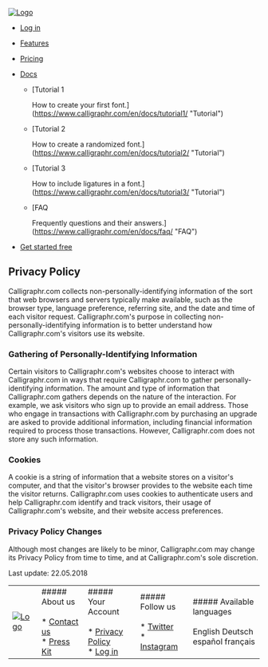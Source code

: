 [![Logo](/static/webapp/img/logo.svg)](https://www.calligraphr.com/en/)

* [Log in](https://www.calligraphr.com/en/accounts/login/)

* [Features](https://www.calligraphr.com/en/features/)
* [Pricing](https://www.calligraphr.com/en/pricing/)
* [Docs](#)
    
    * [Tutorial 1
        
        How to create your first font.](https://www.calligraphr.com/en/docs/tutorial1/ "Tutorial")
    * [Tutorial 2
        
        How to create a randomized font.](https://www.calligraphr.com/en/docs/tutorial2/ "Tutorial")
    * [Tutorial 3
        
        How to include ligatures in a font.](https://www.calligraphr.com/en/docs/tutorial3/ "Tutorial")
    * [FAQ
        
        Frequently questions and their answers.](https://www.calligraphr.com/en/docs/faq/ "FAQ")
    
* [Get started free](https://www.calligraphr.com/en/accounts/register/)

Privacy Policy
--------------

Calligraphr.com collects non-personally-identifying information of the sort that web browsers and servers typically make available, such as the browser type, language preference, referring site, and the date and time of each visitor request. Calligraphr.com's purpose in collecting non-personally-identifying information is to better understand how Calligraphr.com's visitors use its website.

### Gathering of Personally-Identifying Information

Certain visitors to Calligraphr.com's websites choose to interact with Calligraphr.com in ways that require Calligraphr.com to gather personally-identifying information. The amount and type of information that Calligraphr.com gathers depends on the nature of the interaction. For example, we ask visitors who sign up to provide an email address. Those who engage in transactions with Calligraphr.com by purchasing an upgrade are asked to provide additional information, including financial information required to process those transactions. However, Calligraphr.com does not store any such information.

### Cookies

A cookie is a string of information that a website stores on a visitor's computer, and that the visitor's browser provides to the website each time the visitor returns. Calligraphr.com uses cookies to authenticate users and help Calligraphr.com identify and track visitors, their usage of Calligraphr.com's website, and their website access preferences.

### Privacy Policy Changes

Although most changes are likely to be minor, Calligraphr.com may change its Privacy Policy from time to time, and at Calligraphr.com's sole discretion.

  
  
Last update: 22.05.2018  

|     |     |     |     |     |
| --- | --- | --- | --- | --- |
| [![Logo](/static/webapp/img/logo.svg)](https://www.calligraphr.com/en/) | ##### About us<br><br>* [Contact us](https://www.calligraphr.com/en/contact/)<br>* [Press Kit](https://www.calligraphr.com/en/presskit/) | ##### Your Account<br><br>* [Privacy Policy](https://www.calligraphr.com/en/privacy/)<br>* [Log in](https://www.calligraphr.com/en/accounts/login/) | ##### Follow us<br><br>* [Twitter](https://www.twitter.com/calligraphr_com)<br>* [Instagram](https://www.instagram.com/calligraphr.app/) | ##### Available languages<br><br> English Deutsch español français |